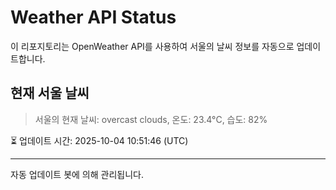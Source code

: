 
# Weather API Status

이 리포지토리는 OpenWeather API를 사용하여 서울의 날씨 정보를 자동으로 업데이트합니다.

## 현재 서울 날씨
> 서울의 현재 날씨: overcast clouds, 온도: 23.4°C, 습도: 82%

⏳ 업데이트 시간: 2025-10-04 10:51:46 (UTC)

---
자동 업데이트 봇에 의해 관리됩니다.
